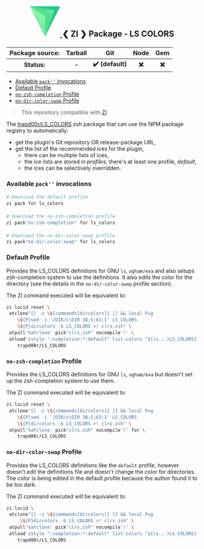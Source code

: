 <h2 align="center">
  <a href="https://github.com/z-shell/zi">
    <img src="https://github.com/z-shell/zi/raw/main/docs/images/logo.svg" alt="Logo" width="80" height="80" />
  </a>
❮ ZI ❯ Package - LS COLORS
</h2>

<h3 align="center">

| **Package source:** | Tarball |             Git              | Node | Gem |
| :-----------------: | :-----: | :--------------------------: | :--: | :-: |
|     **Status:**     |    -    | :heavy_check_mark: (default) | :x:  | :x: |

</h3>

- [Available `pack''` invocations](#available-pack-invocations)
- [Default Profile](#default-profile)
- [`no-zsh-completion` Profile](#no-zsh-completion-profile)
- [`no-dir-color-swap` Profile](#no-dir-color-swap-profile)

> This repository compatible with [ZI](https://github.com/z-shell/zi)

The [trapd00r/LS_COLORS](https://github.com/jhawthorn/fzy) zsh package that can use the NPM package registry to automatically:

- get the plugin's Git repository OR release-package URL,
- get the list of the recommended ices for the plugin,
  - there can be multiple lists of ices,
  - the ice lists are stored in _profiles_; there's at least one profile, _default_,
  - the ices can be selectively overridden.

### Available `pack''` invocations

```zsh
# Download the default profile
zi pack for ls_colors

# Download the no-zsh-completion profile
zi pack"no-zsh-completion" for ls_colors

# Download the no-dir-color-swap profile
zi pack"no-dir-color-swap" for ls_colors
```

### Default Profile

Provides the LS_COLORS definitions for GNU `ls`, `ogham/exa` and also setups
zsh-completion system to use the definitions. It also edits the color for the
directory (see the details in the `no-dir-color-swap` profile section).

The ZI command executed will be equivalent to:

```zsh
zi lucid reset \
 atclone"[[ -z \${commands[dircolors]} ]] && local P=g
    \${P}sed -i '/DIR/c\DIR 38;5;63;1' LS_COLORS
    \${P}dircolors -b LS_COLORS >! clrs.zsh" \
 atpull'%atclone' pick"clrs.zsh" nocompile'!' \
 atload'zstyle ":completion:*:default" list-colors "${(s.:.)LS_COLORS}";' for \
    trapd00r/LS_COLORS
```

### `no-zsh-completion` Profile

Provides the LS_COLORS definitions for GNU `ls`, `ogham/exa` but doesn't set up
the zsh-completion system to use them.

The ZI command executed will be equivalent to:

```zsh
zi lucid reset \
 atclone"[[ -z \${commands[dircolors]} ]] && local P=g
    \${P}sed -i '/DIR/c\DIR 38;5;63;1' LS_COLORS
    \${P}dircolors -b LS_COLORS >! clrs.zsh" \
 atpull'%atclone' pick"clrs.zsh" nocompile'!' for \
    trapd00r/LS_COLORS
```

### `no-dir-color-swap` Profile

Provides the LS_COLORS definitions like the `default` profile, however doesn't
edit the definitions file and doesn't change the color for directories. The
color is being edited in the default profile because the author found it to be
too dark.

The ZI command executed will be equivalent to:

```zsh
zi lucid \
 atclone"[[ -z \${commands[dircolors]} ]] && local P=g
     \${P}dircolors -b LS_COLORS >! clrs.zsh" \
 atpull'%atclone' pick"clrs.zsh" nocompile'!' \
 atload'zstyle ":completion:*:default" list-colors "${(s.:.)LS_COLORS}";' for \
    trapd00r/LS_COLORS
```
